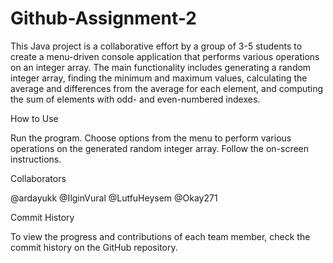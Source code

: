 # Github-Assignment-2

This Java project is a collaborative effort by a group of 3-5 students to create a menu-driven console application that performs various operations on an integer array. The main functionality includes generating a random integer array, finding the minimum and maximum values, calculating the average and differences from the average for each element, and computing the sum of elements with odd- and even-numbered indexes.

How to Use

Run the program.
Choose options from the menu to perform various operations on the generated random integer array.
Follow the on-screen instructions.

Collaborators

@ardayukk
@IlginVural
@LutfuHeysem
@Okay271

Commit History

To view the progress and contributions of each team member, check the commit history on the GitHub repository.




